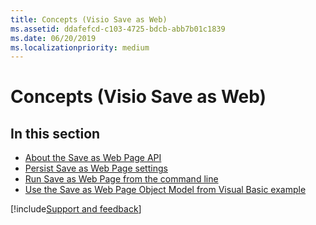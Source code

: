 ```yaml
---
title: Concepts (Visio Save as Web)
ms.assetid: ddafefcd-c103-4725-bdcb-abb7b01c1839
ms.date: 06/20/2019
ms.localizationpriority: medium
---
```



# Concepts (Visio Save as Web)

## In this section

- [About the Save as Web Page API](Visio.VisSaveAsWebRef.AboutSaveAsWebPageAPI.md)
- [Persist Save as Web Page settings](Visio.VisSaveAsWebRef.PersistSaveAsWebPageSettings.md)
- [Run Save as Web Page from the command line](Visio.VisSaveAsWebRef.RunSaveAsWebPageFromCommandLine.md)
- [Use the Save as Web Page Object Model from Visual Basic example](Visio.VisSaveAsWebRef.UseSaveAsWebObjectModelVBExample.md)



[!include[Support and feedback](~/includes/feedback-boilerplate.md)]